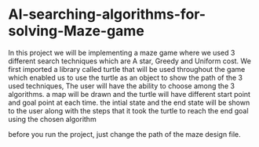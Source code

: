 # AI-searching-algorithms-for-solving-Maze-game

In this project we will be implementing a maze game where we used 3 different search techniques which are A star, Greedy and Uniform cost.
We first imported a library called turtle that will be used throughout the game which enabled us to use the turtle as an object to show the path of the 3 used techniques, The user will have the ability to choose among the 3 algorithms.
a map will be drawn and the turtle will have different start point and goal point at each time.
the intial state and the end state will be shown to the user along with the steps that it took the turtle to reach the end goal using the chosen algorithm

before you run the project, just change the path of the maze design file.
